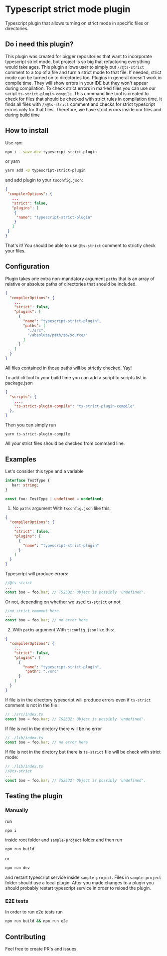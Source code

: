 # Typescript strict mode plugin

Typescript plugin that allows turning on strict mode in specific files or directories.

## Do i need this plugin?
This plugin was created for bigger repositories that want to incorporate typescript strict mode, but project is so big that refactoring everything would take ages. This plugin allows user to simply put `//@ts-strict` comment to a top of a file and turn a strict mode to that file. If needed, strict mode can be turned on to directories too.
Plugins in general doesn't work in compile time. They will show errors in your IDE but they won't appear during compilation.
To check strict errors in marked files you can use our script `ts-strict-plugin-compile`.
This command line tool is created to check for files that should be checked with strict rules in compilation time.
It finds all files with `//@ts-strict` comment and checks for strict typescript errors only for that files.
Therefore, we have strict errors inside our files and during build time


## How to install

 Use `npm`:
```bash
npm i --save-dev typescript-strict-plugin
```
or yarn 
```bash
yarn add -D typescript-strict-plugin
```
and add plugin to your `tsconfig.json`:
```json
{
 "compilerOptions": {
   ...
   "strict": false,
   "plugins": [
    {
     "name": "typescript-strict-plugin"
    }
   ]
 }
}
```
That's it! You should be able to use `@ts-strict` comment to strictly check your files.

## Configuration
Plugin takes one extra non-mandatory argument `paths` that is an array of relative or absolute paths of directories that should be included.
```json
{
  "compilerOptions": {
    ...
    "strict": false,
    "plugins": [
      {
        "name": "typescript-strict-plugin",
        "paths": [
          "./src",
          "/absolute/path/to/source/"
        ]
      }
    ]
  }
}
```
All files contained in those paths will be strictly checked. Yay!

To add cli tool to your build time you can add a script to scripts list in package.json
```json
{
  "scripts": {
    ...,
    "ts-strict-plugin-compile": "ts-strict-plugin-compile"
  },
}
```

Then you can simply run 
```shell
yarn ts-strict-plugin-compile
```

All your strict files should be checked from command line.

## Examples
Let's consider this type and a variable
```typescript
interface TestType {
   bar: string;
}

const foo: TestType | undefined = undefined;
```
1. No `paths` argument
With `tsconfig.json` like this:
```json
{
  "compilerOptions": {
    ...
    "strict": false,
    "plugins": [
      {
        "name": "typescript-strict-plugin"
      }
    ]
  }
}
```
Typescript will produce errors:
```typescript
//@ts-strict
...
const boo = foo.bar; // TS2532: Object is possibly 'undefined'.
```
Or not, depending on whether we used `ts-strict` or not:
```typescript
//no strict comment here
...
const boo = foo.bar; // no error here
```

2. With `paths` argument
   With `tsconfig.json` like this:
```json
{
  "compilerOptions": {
    ...
    "strict": false,
    "plugins": [
      {
        "name": "typescript-strict-plugin",
         "path": "./src"
      }
    ]
  }
}
```
If file is in the directory typescript will produce errors even if `ts-strict` comment is not in the file :
```typescript
// ./src/index.ts
const boo = foo.bar; // TS2532: Object is possibly 'undefined'.
```
If file is not in the diretory there will be no error
```typescript
// ./lib/index.ts
const boo = foo.bar; // no error here
```
If file is not in the diretory but there is `ts-strict` file will be check with strict mode:
```typescript
// ./lib/index.ts
//@ts-strict
...
const boo = foo.bar; // TS2532: Object is possibly 'undefined'. 
```

## Testing the plugin
### Manually
run
```bash
npm i
```
inside root folder and `sample-project` folder and then run 
```bash
npm run build
```
or
```bash
npm run dev
```
and restart typescript service inside `sample-project`. Files in `sample-project` folder should use a local plugin.
After you made changes to a plugin you should probably restart typescript service in order to reload the plugin.

### E2E tests
In order to run e2e tests run 

```bash
npm run build && npm run e2e
```

## Contributing
Feel free to create PR's and issues.

